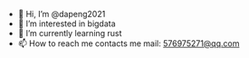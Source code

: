 - 👋 Hi, I’m @dapeng2021
- 👀 I’m interested in bigdata
- 🌱 I’m currently learning rust
- 📫 How to reach me contacts me mail: 576975271@qq.com 

<!---
dapeng2021/dapeng2021 is a ✨ special ✨ repository because its `README.md` (this file) appears on your GitHub profile.
You can click the Preview link to take a look at your changes.
--->

